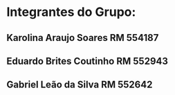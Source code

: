 # Integrantes do Grupo:
## Karolina Araujo Soares RM 554187
## Eduardo Brites Coutinho RM 552943
## Gabriel Leão da Silva RM 552642
